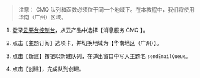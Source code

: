 

> 注意：
> CMQ 队列和函数必须位于同一个地域下。在本教程中，我们将使用华南（广州）区域。


1. 登录[云平台控制台](http://console.tce.fsphere.cn/mq/topic)，从云产品中选择【消息服务 CMQ 】。

2. 点击【主题订阅】选项卡，并切换地域为【华南地区（广州）】。

3. 点击【新建】按钮以新建队列，在弹出窗口中写入主题名 `sendEmailQueue`。

4. 点击【创建】，完成队列创建。